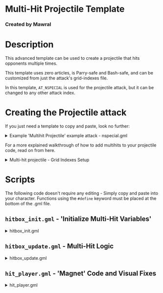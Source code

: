 # Multi-Hit Projectile Template
### Created by Mawral

# Description

This advanced template can be used to create a projectile that hits opponents multiple times.

This template uses zero articles, is Parry-safe and Bash-safe, and can be customized from just the attack's grid-indexes file.

In this template, `AT_NSPECIAL` is used for the projectile attack, but it can be changed to any other attack index.


# Creating the Projectile attack

If you just need a template to copy and paste, look no further:

<details>
  <summary>Example 'Multihit Projectile' example attack - nspecial.gml</summary>
 
  ```GML
//attacks/nspecial.gml
//a minimal 'multihit projectile' attack example. 
//You can copy-paste this into your project to quickly test this template.

set_attack_value(AT_NSPECIAL, AG_CATEGORY, 2);
set_attack_value(AT_NSPECIAL, AG_SPRITE, sprite_get("nspecial"));
set_attack_value(AT_NSPECIAL, AG_HURTBOX_SPRITE, sprite_get("nspecial_hurt"));
set_attack_value(AT_NSPECIAL, AG_NUM_WINDOWS, 5);

//startup
set_window_value(AT_NSPECIAL, 1, AG_WINDOW_LENGTH, 18);
set_window_value(AT_NSPECIAL, 1, AG_WINDOW_ANIM_FRAMES, 1);
set_window_value(AT_NSPECIAL, 2, AG_WINDOW_ANIM_FRAME_START, 0);
//shoot projectile.
set_window_value(AT_NSPECIAL, 2, AG_WINDOW_LENGTH, 4); 
set_window_value(AT_NSPECIAL, 2, AG_WINDOW_ANIM_FRAMES, 1);
set_window_value(AT_NSPECIAL, 2, AG_WINDOW_ANIM_FRAME_START, 1);
//recovery
set_window_value(AT_NSPECIAL, 3, AG_WINDOW_LENGTH, 20);
set_window_value(AT_NSPECIAL, 3, AG_WINDOW_ANIM_FRAMES, 1);
set_window_value(AT_NSPECIAL, 3, AG_WINDOW_ANIM_FRAME_START, 2);

set_num_hitboxes(AT_NSPECIAL, 2);

//define some custom hitbox grid indexes for multihit attacks.
//*if these indexes overlap with another code example, you can simply renumber them.
#macro HG_ENABLE_MULTIHIT_PROJECTILE 71
#macro HG_MULTIHIT_COUNT 72
#macro HG_MULTIHIT_DELAY 73
#macro HG_MULTIHIT_MAGNET_STRENGTH 74
#macro HG_MULTIHIT_FINAL_HITBOX_NUM 75
#macro HG_MULTIHIT_FINAL_HITBOX_EFFECT 76
#macro HG_MULTIHIT_PERSISTENT 77
#macro HG_MULTIHIT_CAP_SPEED_ON_HIT 78

//------------------------------
//hitbox 1: multi-hit projectile
//------------------------------
set_hitbox_value(AT_NSPECIAL, 1, HG_HITBOX_TYPE, 2);
set_hitbox_value(AT_NSPECIAL, 1, HG_WINDOW, 2);
set_hitbox_value(AT_NSPECIAL, 1, HG_LIFETIME, 60);
set_hitbox_value(AT_NSPECIAL, 1, HG_HITBOX_X, 0);
set_hitbox_value(AT_NSPECIAL, 1, HG_HITBOX_Y, -20);
set_hitbox_value(AT_NSPECIAL, 1, HG_WIDTH, 48);
set_hitbox_value(AT_NSPECIAL, 1, HG_HEIGHT, 32);
set_hitbox_value(AT_NSPECIAL, 1, HG_PRIORITY, 5);

set_hitbox_value(AT_NSPECIAL, 1, HG_DAMAGE, 1);
set_hitbox_value(AT_NSPECIAL, 1, HG_BASE_HITPAUSE, 3);
set_hitbox_value(AT_NSPECIAL, 1, HG_EXTRA_HITPAUSE, 0); 
set_hitbox_value(AT_NSPECIAL, 1, HG_BASE_KNOCKBACK, 4);
set_hitbox_value(AT_NSPECIAL, 1, HG_KNOCKBACK_SCALING, 0);
set_hitbox_value(AT_NSPECIAL, 1, HG_ANGLE, 45);
//angle flipper 9 hits the opponent towards the center of the projectile.
//flipper 7, or no flipper, might work better for some projectiles.
set_hitbox_value(AT_NSPECIAL, 1, HG_ANGLE_FLIPPER, 9); 

set_hitbox_value(AT_NSPECIAL, 1, HG_HIT_SFX, asset_get("sfx_blow_weak2"));
set_hitbox_value(AT_NSPECIAL, 1, HG_PROJECTILE_SPRITE, sprite_get("nspecial_proj"));
set_hitbox_value(AT_NSPECIAL, 1, HG_PROJECTILE_MASK, -1); 
set_hitbox_value(AT_NSPECIAL, 1, HG_PROJECTILE_ANIM_SPEED, 0.25); 
set_hitbox_value(AT_NSPECIAL, 1, HG_PROJECTILE_HSPEED, 6); 
set_hitbox_value(AT_NSPECIAL, 1, HG_PROJECTILE_VSPEED, 0); 

//*important* - the multihit won't work if the projectile is destroyed on player contact.
set_hitbox_value(AT_NSPECIAL, 1, HG_PROJECTILE_ENEMY_BEHAVIOR, 1); 
//you may or may not want the opponent to be able to tech out of the middle of the multihit.
set_hitbox_value(AT_NSPECIAL, 1, HG_TECHABLE, 1); 
//sometimes you may want it to force-flinch too. mix and match as needed.
set_hitbox_value(AT_NSPECIAL, 1, HG_FORCE_FLINCH, 1); 
//reduced SDI lessens the chance of opponents escaping the multihit projectile.
set_hitbox_value(AT_NSPECIAL, 1, HG_SDI_MULTIPLIER, 0.5);
//most projectiles have less hitstun than normal. Also a good idea for multihits.
set_hitbox_value(AT_NSPECIAL, 1, HG_HITSTUN_MULTIPLIER, 0.75); 

//custom grid indexes for multi-hits.
set_hitbox_value(AT_NSPECIAL, 1, HG_ENABLE_MULTIHIT_PROJECTILE, 1); //enable multihits for this projectile.    
set_hitbox_value(AT_NSPECIAL, 1, HG_MULTIHIT_COUNT, 5);             //number of hits.
set_hitbox_value(AT_NSPECIAL, 1, HG_MULTIHIT_DELAY, 3);             //delay time between hits (not including hitpause).
set_hitbox_value(AT_NSPECIAL, 1, HG_MULTIHIT_MAGNET_STRENGTH, 0.25);//amount that the projectile 'pulls' opponents (range 0-1).

set_hitbox_value(AT_NSPECIAL, 1, HG_MULTIHIT_FINAL_HITBOX_NUM, 2);      //spawn 'final' hitbox #2, after the maximum number of hits.
set_hitbox_value(AT_NSPECIAL, 1, HG_MULTIHIT_FINAL_HITBOX_EFFECT, HFX_GEN_BIG); //spawn a big vfx after the max number of hits.

//----------------------------------------
//hitbox 2: 'final hit' projectile hitbox
//----------------------------------------
//this is an optional projectile, that spawns after the multihit projectile deals its maximum number of hits.
set_hitbox_value(AT_NSPECIAL, 2, HG_HITBOX_TYPE, 2);
set_hitbox_value(AT_NSPECIAL, 2, HG_WINDOW, 99); //this hitbox will never spawn naturally; it will only spawn at the end of the multi-hit projectile. 
set_hitbox_value(AT_NSPECIAL, 2, HG_WINDOW_CREATION_FRAME, 0);
set_hitbox_value(AT_NSPECIAL, 2, HG_LIFETIME, 2);
set_hitbox_value(AT_NSPECIAL, 2, HG_HITBOX_X, 0);
set_hitbox_value(AT_NSPECIAL, 2, HG_HITBOX_Y, -30);
set_hitbox_value(AT_NSPECIAL, 2, HG_WIDTH, 70);
set_hitbox_value(AT_NSPECIAL, 2, HG_HEIGHT, 70);
set_hitbox_value(AT_NSPECIAL, 2, HG_SHAPE, 0);
set_hitbox_value(AT_NSPECIAL, 2, HG_PRIORITY, 8); 

set_hitbox_value(AT_NSPECIAL, 2, HG_DAMAGE, 5);
set_hitbox_value(AT_NSPECIAL, 2, HG_BASE_HITPAUSE, 9);
set_hitbox_value(AT_NSPECIAL, 2, HG_HITPAUSE_SCALING, 0.5);
set_hitbox_value(AT_NSPECIAL, 2, HG_BASE_KNOCKBACK, 8); 
set_hitbox_value(AT_NSPECIAL, 2, HG_KNOCKBACK_SCALING, 0.75); 
set_hitbox_value(AT_NSPECIAL, 2, HG_ANGLE, 50);

set_hitbox_value(AT_NSPECIAL, 2, HG_HIT_SFX, asset_get("sfx_blow_medium2"));
set_hitbox_value(AT_NSPECIAL, 2, HG_VISUAL_EFFECT, 0);
set_hitbox_value(AT_NSPECIAL, 2, HG_HIT_LOCKOUT, 1);

set_hitbox_value(AT_NSPECIAL, 2, HG_PROJECTILE_SPRITE, asset_get("empty_sprite"));
set_hitbox_value(AT_NSPECIAL, 2, HG_PROJECTILE_ANIM_SPEED, 1); 
set_hitbox_value(AT_NSPECIAL, 2, HG_PROJECTILE_MASK, -1);

set_hitbox_value(AT_NSPECIAL, 2, HG_PROJECTILE_IS_TRANSCENDENT, 1); //you usually want the final hitbox to go through other hitboxes.
set_hitbox_value(AT_NSPECIAL, 2, HG_HITSTUN_MULTIPLIER, 0.75); 
  ```
</details>

For a more explained walkthrough of how to add multihits to your projectile code, read on from here.

<details>
  <summary>Multi-hit projectile - Grid Indexes Setup</summary>

## Set up a normal Projectile attack

Set up an attack like normal, with a single projectile hitbox. The only requirements for this hitbox are that `HG_PROJECTILE_ENEMY_BEHAVIOR` is set to `1` (so that the projectile does not disappear when hitting a player once). It is also recommended to give the attack a lower `HG_SDI_MULTIPLIER` and `HG_HITSTUN_MULTIPLIER`, and set `HG_TECHABLE` to `1` (untechable) if the multi-hit should be inescapable.

## Define 'custom' Grid Indexes
This template uses 'custom-made' Grid Indexes for easy editing. Add the following indexes to your attack script.

 ```GML
//attacks/nspecial.gml
#macro HG_ENABLE_MULTIHIT_PROJECTILE 71
#macro HG_MULTIHIT_COUNT 72
#macro HG_MULTIHIT_DELAY 73
#macro HG_MULTIHIT_MAGNET_STRENGTH 74
#macro HG_MULTIHIT_FINAL_HITBOX_NUM 75
#macro HG_MULTIHIT_FINAL_HITBOX_EFFECT 76
#macro HG_MULTIHIT_PERSISTENT 77
#macro HG_MULTIHIT_CAP_SPEED_ON_HIT 78
```
The values in these Grid Indexes will be accessed in `hitbox_init.gml` and `hitbox_update.gml` to make the multi-hit function.

## Add The Necessary Grid Indexes to your Projectile
This template requires two custom grid indexes to be set. Add these to your hitbox.
`HG_ENABLE_MULTIHIT_PROJECTILE` enables the projectile to use this template's multihits. Simply set it to `1`.
`HG_MULTIHIT_COUNT` defines the number of times the projectile will hit. If set to zero, the projectile will hit repeatedly until its Lifetime ends.
`HG_MULTIHIT_DELAY` defines the amount of time (in frames) between each hit. This number is *in addition* to the amount of Hitpause the projectile has. I recommend setting both `HG_HITPAUSE` and `HG_MULTIHIT_DELAY` to a small value.

```GML
//attacks/nspecial.gml
//for example
set_hitbox_value(AT_NSPECIAL, 1, HG_ENABLE_MULTIHIT_PROJECTILE, 1); 
set_hitbox_value(AT_NSPECIAL, 1, HG_MULTIHIT_COUNT, 5); 
set_hitbox_value(AT_NSPECIAL, 1, HG_MULTIHIT_DELAY, 3); 
```

## Optional: Add a Second, 'Final' Projectile Hitbox
If desired, this template supports having a second hitbox spawn after the multi-hit projectile hits a maximum number of times. You can use this to make a projectile that has a series of weak, repeating hits, leading into a much stronger projectile hit at the end.

Create a second projectile hitbox for your attack in the normal way. Set its `HG_WINDOW` to a large number so that it won't spawn naturally. Then, have your first hitbox refer to it using the custom grid index `HG_MULTIHIT_FINAL_HITBOX_NUM`.
You can also have a Visual Effect spawn at the same time as the 'final' hitbox. Specify it using `HG_MULTIHIT_FINAL_HITBOX_EFFECT` if desired.
```GML
//attacks/nspecial.gml
//for example
set_hitbox_value(AT_NSPECIAL, 1, HG_MULTIHIT_FINAL_HITBOX_NUM, 2); //this tells hitbox #1 to spawn hitbox #2 at the end.
set_hitbox_value(AT_NSPECIAL, 1, HG_MULTIHIT_FINAL_HITBOX_EFFECT, HFX_GEN_BIG); 
```
## Optional: Use the remaining Grid Indexes
For the sake of being a versatile template, there are three more Grid Indexes that you may wish to use.

`HG_MULTIHIT_MAGNET_STRENGTH` defines how much the opponent should 'stick' to the projectile. The value ranges between 0 and 1. Increase this value if the projectile's hits don't connect well into each other. Decrease it if the attack looks choppy and unnatural.
`HG_MULTIHIT_PERSISTENT`, if set to `true`, will prevent the projectile from disappearing if the opponent escapes some hits of the attack. This is useful for 'crowd control' style projectiles that linger on-screen for a long period of time.
Finally, `HG_MULTIHIT_CAP_SPEED_ON_HIT` will cap the projectile's speed to a given value when it hits a target. This can be used to further help the multi-hits connect together, especially in cases where it would be sped up by Ori's Down-Special or other effects.
```GML
//attacks/nspecial.gml
//for example
set_hitbox_value(AT_NSPECIAL, 1, HG_MULTIHIT_MAGNET_STRENGTH, 0.25);
```

</details>



# Scripts
The following code doesn't require any editing - Simply copy and paste into your character.
Functions using the `#define` keyword must be placed at the bottom of the .gml file.

## `hitbox_init.gml` - 'Initialize Multi-Hit Variables'
<details>
  <summary>hitbox_init.gml</summary>
	
```GML
//hitbox_init.gml
//define custom hitbox grid indexes for multihit attacks. 
#macro HG_ENABLE_MULTIHIT_PROJECTILE 71
#macro HG_MULTIHIT_COUNT 72
#macro HG_MULTIHIT_DELAY 73
#macro HG_MULTIHIT_MAGNET_STRENGTH 74
#macro HG_MULTIHIT_FINAL_HITBOX_NUM 75
#macro HG_MULTIHIT_FINAL_HITBOX_EFFECT 76
#macro HG_MULTIHIT_PERSISTENT 77
#macro HG_MULTIHIT_CAP_SPEED_ON_HIT 78

//run the multihit_init function for projectiles with multihit enabled.
var check_multihit;
with (player_id) check_multihit = get_hitbox_value(other.attack, other.hbox_num, HG_ENABLE_MULTIHIT_PROJECTILE);
if (check_multihit) multihit_init();

//---

#define multihit_init
//multi-hit projectile script by Mawral

//load into variables.
var atk = attack;
var num = hbox_num;
with (player_id) {
    
    other.maximum_number_of_hits    = get_hitbox_value(atk, num, HG_MULTIHIT_COUNT); 
    other.time_between_hits         = get_hitbox_value(atk, num, HG_MULTIHIT_DELAY); 
    other.final_hit_vfx             = get_hitbox_value(atk, num, HG_MULTIHIT_FINAL_HITBOX_EFFECT);
    other.proj_magnet_strength      = get_hitbox_value(atk, num, HG_MULTIHIT_MAGNET_STRENGTH);  
    other.proj_persist              = get_hitbox_value(atk, num, HG_MULTIHIT_PERSISTENT);
    other.proj_speed_cap            = get_hitbox_value(atk, num, HG_MULTIHIT_CAP_SPEED_ON_HIT);
    
    var num2                        = get_hitbox_value(atk, num, HG_MULTIHIT_FINAL_HITBOX_NUM);
    other.final_hit_hbox_num = num2;        
    
    //find the position to spawn the final hitbox.
    if (num2 > 0) {
        other.final_hit_x = get_hitbox_value(atk, num2, HG_HITBOX_X);
        other.final_hit_y = get_hitbox_value(atk, num2, HG_HITBOX_Y);
    }
}

//establish multihit variables.
proj_is_a_multihit_projectile = true;
hit_counter = 0;
reset_can_hit_timer = 0;
hitpause_inflicted = 0;
proj_old_hitpause = hitpause;

//establish hitstop and hitpause variables.
proj_hitstop = 0;
proj_hitpause = 0;
proj_old_hsp = 0;
proj_old_vsp = 0;
proj_old_img_spd = 0;

//record the 'player' variable. 
//if it changes, this indicates that the projectile has been parried.
proj_old_player = player;
   
//save a clone of the 'can_hit' array. 
//the update script uses this to detect when a hit has been registered, 
//and resets it to enable the projectile to hit again. 
initial_can_hit = array_clone(can_hit); 
return;
```
	
</details>


## `hitbox_update.gml` - Multi-Hit Logic

<details>
  <summary> hitbox_update.gml </summary>
	
```GML
//hitbox_update.gml
//run the multihit_update function for projectiles with multihit enabled.
if ("proj_is_a_multihit_projectile" in self) {
	multihit_update();
}
//---

#define multihit_update
//projectile multihit script by Mawral.
//check if ori has bashed this projectile. if so, end the script.
if (getting_bashed) {
	return;
}

//handle hitpause.
if (proj_hitpause) {
	proj_hitstop--;
	hitbox_timer--;
	if (proj_hitstop <= 0) {
		//hitpause has ended. reset all of the movement and animation variables.
		hsp = proj_old_hsp;
		vsp = proj_old_vsp;
		img_spd = proj_old_img_spd;
		proj_hitpause = false;
		
		//if this projectile has hit its maximum number of times, destroy it.
		if (maximum_number_of_hits > 0 && hit_counter >= maximum_number_of_hits) destroyed = true;

	}
	else {
		//stop movement and exit here if the projectile is still in hitpause.
		hsp = 0;
		vsp = 0;
		
		return;
	}
}

//if this projectile has no maximum hit cap AND a 'final' hitbox, 
//spawn it at the end of the projectile's lifetime.
if (maximum_number_of_hits <= 0 && hitbox_timer >= length && destroyed == false) {
	multihit_spawn_final_hitbox();
	destroyed = true;
	return;
}

//handle multihits. exit here if no multihits are being triggered right now.
var array_match = array_equals(initial_can_hit, can_hit);
if !( !array_match || (hit_counter > 0 && maximum_number_of_hits != 0 && !proj_persist)) return;
	//don't break if array is equal, 
//even if the projectile hits multiple players, it only enters hitpause once.
if (!hitpause_inflicted && !array_match) {
	//give the projectile hitpause, then exit the script.
	hitpause_inflicted	= true;
	proj_hitpause		= true;
	proj_hitstop		= hitpause + max(0, -extra_hitpause);
	proj_old_hsp		= hsp;
	proj_old_vsp		= vsp;
	proj_old_img_spd	= img_spd;
	hsp 				= 0;
	vsp 				= 0;
	img_spd 			= 0;
	
	//if necessary, extend the lifetime of the projectile so that all of the hits can land.
	if (maximum_number_of_hits > 0) {
		length = max(length, length - (length - hitbox_timer) + proj_hitstop + time_between_hits);
	}
	
	return;
}

//increment the timer for resetting the can_hit array.
//exit here and wait until time_between_hits has elapsed.
reset_can_hit_timer++;
if (reset_can_hit_timer < time_between_hits) return;

//increase the hit counter.
hit_counter++;

//if this projectile's 'player' has since changed (due to being parried or
//bashed), update the 'initial' can_hit array.
if (player != proj_old_player) {
    proj_old_player = player;
    initial_can_hit = array_create(20, 1);
    initial_can_hit[player] = 0;
}

//reset the can_hit array, allowing the projectile to hit opponents multiple times.
can_hit = array_clone(initial_can_hit);

//reset variables that detect hits.
reset_can_hit_timer = 0;
hitpause_inflicted = false;

//parrying a projectile increases the base amount of hitpause it inflicts.
//this can break multihits, so let's fix that by simply overwriting it every reset.
hitpause = proj_old_hitpause;

//reduce this projectile's speed to its maximum cap when it hits something.
if (proj_speed_cap != 0) {
	var speed_factor = point_distance(0, 0, hsp, vsp) * proj_speed_cap;
	if (speed_factor > 1) { hsp /= speed_factor; vsp /= speed_factor; }
}

//if this is the final hit, and a 'final hitbox' has been specified, 
//destroy this hitbox and spawn the 'final hitbox'.
if (maximum_number_of_hits > 0 && hit_counter >= maximum_number_of_hits) {
	destroyed = true;
	
	//spawn a 'final hit' hitbox, if specified.
	multihit_spawn_final_hitbox();
}

#define multihit_spawn_final_hitbox
//exit if there is no hitbox to spawn.
if (final_hit_hbox_num == 0) return;

//spawn the final hitbox. assign the same 'player' and 'can_hit' values as this hitbox.
var xx = round(x + spr_dir * final_hit_x + hsp);
var yy = round(y + final_hit_y + vsp);
var final_hitbox = create_hitbox(attack, final_hit_hbox_num, xx, yy);
final_hitbox.spr_dir = spr_dir;
final_hitbox.player = player;
final_hitbox.can_hit = array_clone(initial_can_hit);

//create vfx if specified.
if (final_hit_vfx != 0 && instance_exists(player_id)) {
	with (player_id) spawn_hit_fx(other.x, other.y, other.final_hit_vfx);
}
return;
```

</details>

## `hit_player.gml` - 'Magnet' Code and Visual Fixes

<details>
  <summary> hit_player.gml </summary>
	
```GML
//hit_player.gml
//run the multihit_update function for projectiles with multihit enabled.
if ("proj_is_a_multihit_projectile" in my_hitboxID) multihit_hit_player();

//---

#define multihit_hit_player

//do nothing here unless the opponent is stunned.
if (hit_player_obj.state_cat != SC_HITSTUN) return;

//magnet the opponent into the multihit projectile.
var x_dest = my_hitboxID.x + my_hitboxID.hsp;
hit_player_obj.x = round( lerp(hit_player_obj.x, x_dest, my_hitboxID.proj_magnet_strength) );

//magnet along the y axis too if the opponent is not flinching.
var land_state = hit_player_obj.state == PS_HITSTUN_LAND;
if (!land_state) {
    var y_dest = my_hitboxID.y + my_hitboxID.vsp - 0.5 * hit_player_obj.char_height;
    hit_player_obj.y = round( lerp(hit_player_obj.y, y_dest, my_hitboxID.proj_magnet_strength) );
    
    //if the hitbox has an angle flipper AND has been launched horizontally,
    //prevent the opponent from rapidly flipping direction.
    if hit_player_obj.hurt_img > 1 return;
}

if (my_hitboxID.hit_flipper == 9 || (my_hitboxID.hit_flipper == 7 && my_hitboxID.kb_angle ^ 180 != 90)) {
    hit_player_obj.spr_dir = -my_hitboxID.spr_dir;
}
return;

```
</details>
